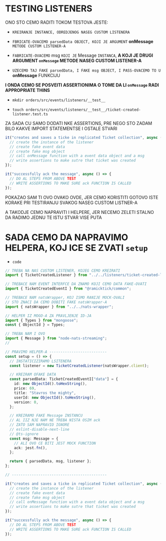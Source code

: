 # TESTING LISTENERS

ONO STO CEMO RADITI TOKOM TESTOVA JESTE:

- `KREIRANJE INSTANCE, ODREDJENOG NASEG CUSTOM LISTENERA`

- `FBRICATE-OVACEMO parsedData OBJECT, KOJI JE ARGUMENT` **onMessage** `METODE CUSTOM LISTENER-A`

- `FABRICATE-OVACEMO` msg `KOJI JE` Message `INSTANCA`, **A KOJI JE DRUGI ARGUMENT `onMessege` METODE NASEG CUSTOM LISTENER-A**

- `UZECEMO TAJ FAKE parsedData, I FAKE msg OBJECT, I PASS-OVACEMO TO U` **onMessage** FUNKCIJU

**I ONDA CEMO SE POSVEITI ASSERTIONIMA O TOME DA LI `onMessage` RADI APPROPRIATE THINS**

- `mkdir orders/src/events/listeners/__test__`

- `touch orders/src/events/listeners/__test__/ticket-created-listener.test.ts`

ZA SADA CU SAMO DODATI NKE ASSERTIONS, PRE NEGO STO ZADAM BILO KAKVE IMPORT STATEMENTSE I OSTALE STVARI

```ts
it("creates and saves a ticke in replicated Ticket collection", async () => {
  // create the instance of the listener
  // create fake event data
  // create fake msg object
  // call onMessage function with a event data object and a msg
  // write assertions to make sutre that ticket was created
});

it("successfully ack the message", async () => {
  // DO AL STEPS FROM ABOVE TEST
  // WRITE ASSERTIONS TO MAKE SURE ack FUNCTION IS CALLED
});

```

POKAZAO SAM TI OVO OVAKO OVDE, JER CEMO KORISTITI GOTOVO ISTE KORAKE PRI TESTIRANJU SVAKOG NASEG CUSTOM LISTNER-A

A TAKODJE CEMO NAPRAVITI I HELPERE, JER NECEMO ZELETI STALNO DA RADIMO JEDNU TE ISTU STVAR VISE PUTA

# SADA CEMO DA NAPRAVIMO HELPERA, KOJ ICE SE ZVATI `setup`

- `code `

```ts
// TREBA NA NAS CUSTOM LISTENER, KOJEG CEMO KREIRATI
import { TicketCreatedListener } from "../../listeners/ticket-created-listener";

// TREBACE NAM EVENT INTERFCE DA ZNAMO KOJI CEMO DATA FAKE-OVATI
import { TicketCreatedEventI } from "@ramicktick/common";

// TREBACE NAM natsWrapper, KOJ ISMO RANIJE MOCK-OVALI
// STO ZNACI DA CEMO DOBITI FAKE natsWrapper-A
import { natsWrapper } from "../../nats-wrapper";

// HELPER IZ MOGO-A ZA PRAVLJENJE ID-JA
import { Types } from "mongoose";
const { ObjectId } = Types;

// TREBA NAM I OVO
import { Message } from "node-nats-streaming";
//

// PRAVIMO HELPER-A --------------------------
const setup = () => {
  // INSTATICIZIRAMO LSITENERA
  const listener = new TicketCreatedListener(natsWrapper.client);

  // KREIRAM OFAKE DATA
  const parsedData: TicketCreatedEventI["data"] = {
    id: new ObjectId().toHexString(),
    price: 69,
    title: "Stavros the mighty",
    userId: new ObjectId().toHexString(),
    version: 0,
  };

  // KREIRAMO FAKE Message INSTANCU
  // AL IIZ NJE NAM NE TREBA NISTA OSIM ack
  // ZATO SAM NAPRAVIO IGNORE
  // eslint-disable-next-line
  // @ts-ignore
  const msg: Message = {
    // ALI OVO CE BITI JEST MOCK FUNCTION
    ack: jest.fn(),
  };

  return { parsedData, msg, listener };
};

// -------------------------------------------

it("creates and saves a ticke in replicated Ticket collection", async () => {
  // create the instance of the listener
  // create fake event data
  // create fake msg object
  // call onMessage function with a event data object and a msg
  // write assertions to make sutre that ticket was created
});

it("successfully ack the message", async () => {
  // DO AL STEPS FROM ABOVE TEST
  // WRITE ASSERTIONS TO MAKE SURE ack FUNCTION IS CALLED
});

```


